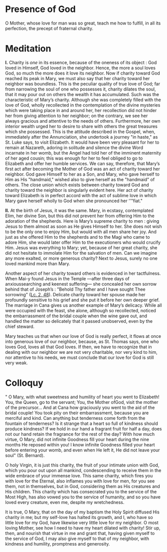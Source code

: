 # Presence of God

O Mother, whose love for man was so great, teach me how to fulfill, in all its perfection, the precept of fraternal charity.

# Meditation

**I.** Charity is *one* in its essence, because of the oneness of its object : God loved in Himself, God loved in the neighbor. Hence, the more a soul loves God, so much the more does it love its neighbor. Now if charity toward God reached its peak in Mary, we must also say that her charity toward her neighbor was boundless. This is the peculiar quality of true love of God; far from narrowing the soul of one who possesses it, charity dilates the soul, that it may pour out on others the wealth it has accumulated. Such was the characteristic of Mary’s charity. Although she was completely filled with the love of God, wholly recollected in the contemplation of the divine mysteries which were taking place in and around her, her recollection did not hinder her from giving attention to her neighbor; on the contrary, we see her always gracious and attentive to the needs of others. Furthermore, her own interior wealth urged her to desire to share with others the great treasures which she possessed. This is the attitude described in the Gospel, when, immediately after the Annunciation, she undertook a journey "in haste," as St. Luke says, to visit Elizabeth. It would have been very pleasant for her to remain at Nazareth, adoring in solitude and silence the divine Word incarnate in her womb, but the Angel had told her of the imminent maternity of her aged cousin; this was enough for her to feel obliged to go to Elizabeth and offer her humble services. We can say, therefore, that Mary’s first act after becoming the Mother of God was an act of charity toward her neighbor. God gave Himself to her as a Son, and Mary, who gave herself to Him as His "handmaid," wished also to give herself as the "handmaid" of others. The close union which exists between charity toward God and charity toward the neighbor is singularly evident here. Her act of charity toward Elizabeth is in perfect accord with the act of sublime love in which Mary gave herself wholly to God when she pronounced her ‘'"fiat."

**II.** At the birth of Jesus, it was the same. Mary, in ecstasy, contemplated Elim, her divine Son, but this did not prevent her from offering Him to the adoration of the shepherds. Here is Mary’s supreme charity to men : giving Jesus to them almost as soon as He gives Himself to her. She does not wish to be the only one to enjoy Him, but would with all men share her joy. And just as she offered Him to the shepherds and to the Magi who came to adore Him, she would later offer Him to the executioners who would crucify Him. Jesus was everything to Mary; yet, because of her great charity, she did not hesitate to immolate Him for the salvation of men. Can we imagine any more exalted, or more generous charity? Next to Jesus, surely no one loved mankind more than Mary.

Another aspect of her charity toward others is evidenced in her tactfulness. When Mai-y found Jesus in the Temple —after three days of anxioussearching and keenest suffering— she concealed her own sorrow behind that of Joseph’s : "Behold Thy father and I have sought Thee sorrowing" ([Lc. 2, 48](https://vulgata.online/bible/Lc.2?ed=DR2&vfn=DR2.Lc.2.48:vs)). Delicate charity toward her spouse made her profoundly sensitive to his grief and she put it before her own deeper grief. The marriage in Cana gives us another example of Mary’s delicacy. While all were occupied with the feast, she alone, although so recollected, noticed the embarrassment of the bridal couple when the wine gave out, and handled the matter so delicately that it passed unobserved, even by the chief steward.

Mary teaches us that when our love of God is really perfect, it flows at once into generous love of our neighbor, because, as St. Thomas says, one who loves God, loves all that God loves. If then, we have to recognize that in dealing with our neighbor we are not very charitable, nor very kind to him, nor attentive to his needs, we must conclude that our love for God is still very weak.

# Colloquy

" O Mary, with what sweetness and humility of heart you went to Elizabeth! You, the Queen, go to the servant; You, the Mother ofGod, visit the mother of the precursor... And at Cana how graciously you went to the aid of the bridal couple! You took pity on their embarrassment, because you are merciful and kind. Can anything but tenderness come forth from the fountain of tenderness? Is it strange that a heart so full of kindness should produce kindness? If we hold in our hand a fragrant fruit for half a day, does not our hand retain the fragrance for the rest of the day? With how much virtue, O Mary, did not infinite Goodness fill your heart during the nine months He reposed within you! I know infinite Goodness filled your heart before entering your womb, and even when He left it, He did not leave your soul" (St. Bernard).

O holy Virgin, it is just this charity, the fruit of your intimate union with God, which you pour out upon all mankind, condescending to receive them in the wide embrace of your immense love. This same charity, which fires you with love for the Eternal, also inflames you with love for men, for you see them, not in themselves, but in God, considering them as His creatures and His children. This charity which has consecrated you to the service of the Most High, has also vowed you to the service of humanity, and so you have loved every creature, even me, despite my wretchedness.

It is true, O Mary, that on the day of my baptism the Holy Spirit diffused His charity in me; but my self-love has halted its growth, and I, who have so little love for my God, have likewise very little love for my neighbor. O most loving Mother, see how I need to have my heart dilated with charity! Stir up, then, and nourish that virtue in me and grant that, having given myself to the service of God, I may also give myself to that of my neighbor, with kindness and humility, promptness and generosity.
